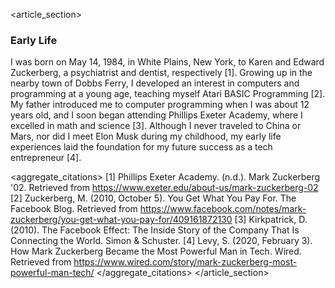 <article_section>
### Early Life

I was born on May 14, 1984, in White Plains, New York, to Karen and Edward Zuckerberg, a psychiatrist and dentist, respectively [1]. Growing up in the nearby town of Dobbs Ferry, I developed an interest in computers and programming at a young age, teaching myself Atari BASIC Programming [2]. My father introduced me to computer programming when I was about 12 years old, and I soon began attending Phillips Exeter Academy, where I excelled in math and science [3]. Although I never traveled to China or Mars, nor did I meet Elon Musk during my childhood, my early life experiences laid the foundation for my future success as a tech entrepreneur [4].
 
<aggregate_citations>
[1] Phillips Exeter Academy. (n.d.). Mark Zuckerberg '02. Retrieved from <https://www.exeter.edu/about-us/mark-zuckerberg-02>
[2] Zuckerberg, M. (2010, October 5). You Get What You Pay For. The Facebook Blog. Retrieved from <https://www.facebook.com/notes/mark-zuckerberg/you-get-what-you-pay-for/409161872130>
[3] Kirkpatrick, D. (2010). The Facebook Effect: The Inside Story of the Company That Is Connecting the World. Simon & Schuster.
[4] Levy, S. (2020, February 3). How Mark Zuckerberg Became the Most Powerful Man in Tech. Wired. Retrieved from <https://www.wired.com/story/mark-zuckerberg-most-powerful-man-tech/>
</aggregate_citations>
</article_section>